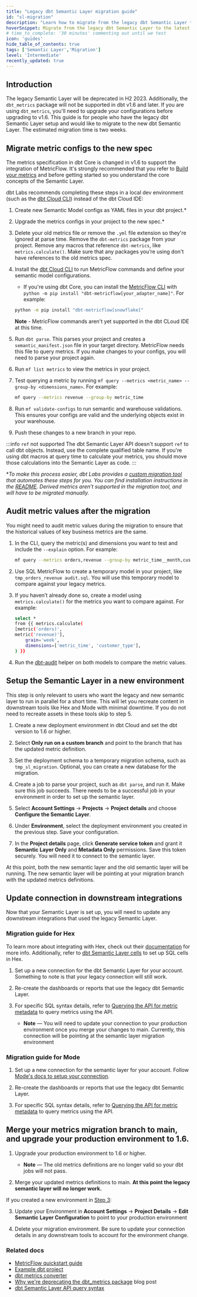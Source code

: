 ```yaml
---
title: "Legacy dbt Semantic Layer migration guide"
id: "sl-migration"
description: "Learn how to migrate from the legacy dbt Semantic Layer to the latest one."
hoverSnippet: Migrate from the legacy dbt Semantic Layer to the latest one.
# time_to_complete: '30 minutes' commenting out until we test
icon: 'guides'
hide_table_of_contents: true
tags: ['Semantic Layer','Migration']
level: 'Intermediate'
recently_updated: true
---
```


## Introduction

The legacy Semantic Layer will be deprecated in H2 2023. Additionally, the `dbt_metrics` package will not be supported in dbt v1.6 and later. If you are using `dbt_metrics`, you'll need to upgrade your configurations before upgrading to v1.6. This guide is for people who have the legacy dbt Semantic Layer setup and would like to migrate to the new dbt Semantic Layer. The estimated migration time is two weeks. 


## Migrate metric configs to the new spec

The metrics specification in dbt Core is changed in v1.6 to support the integration of MetricFlow. It's strongly recommended that you refer to [Build your metrics](/docs/build/build-metrics-intro) and before getting started so you understand the core concepts of the Semantic Layer. 

dbt Labs recommends completing these steps in a local dev environment (such as the [dbt Cloud CLI](/docs/cloud/cloud-cli-installation)) instead of the dbt Cloud IDE: 

1. Create new Semantic Model configs as YAML files in your dbt project.*
1. Upgrade the metrics configs in your project to the new spec.* 
1. Delete your old metrics file or remove the `.yml` file extension so they're ignored at parse time. Remove the `dbt-metrics` package from your project. Remove any macros that reference `dbt-metrics`, like `metrics.calculate()`. Make sure that any packages you’re using don't have references to the old metrics spec. 
1. Install the [dbt Cloud CLI](/docs/cloud/cloud-cli-installation) to run MetricFlow commands and define your semantic model configurations.
   - If you're using dbt Core, you can install the [MetricFlow CLI](/docs/build/metricflow-commands) with `python -m pip install "dbt-metricflow[your_adapter_name]"`. For example: 

    ```bash
    python -m pip install "dbt-metricflow[snowflake]"
    ```
    **Note** - MetricFlow commands aren't yet supported in the dbt CLoud IDE at this time.

2. Run `dbt parse`. This parses your project and creates a `semantic_manifest.json` file in your target directory. MetricFlow needs this file to query metrics. If you make changes to your configs, you will need to parse your project again. 
3. Run `mf list metrics` to view the metrics in your project.
4. Test querying a metric by running `mf query --metrics <metric_name> --group-by <dimensions_name>`. For example:
    ```bash
    mf query --metrics revenue --group-by metric_time
    ```
5. Run `mf validate-configs` to run semantic and warehouse validations. This ensures your configs are valid and the underlying objects exist in your warehouse. 
6. Push these changes to a new branch in your repo.

:::info `ref` not supported
The dbt Semantic Layer API doesn't support `ref` to call dbt objects. Instead, use the complete qualified table name. If you're using dbt macros at query time to calculate your metrics, you should move those calculations into the Semantic Layer as code.
:::

**To make this process easier, dbt Labs provides a [custom migration tool](https://github.com/dbt-labs/dbt-converter) that automates these steps for you. You can find installation instructions in the [README](https://github.com/dbt-labs/dbt-converter/blob/master/README.md). Derived metrics aren’t supported in the migration tool, and will have to be migrated manually.*

## Audit metric values after the migration

You might need to audit metric values during the migration to ensure that the historical values of key business metrics are the same.

1. In the CLI, query the metric(s) and dimensions you want to test and include the `--explain` option. For example:
    ```bash 
    mf query --metrics orders,revenue --group-by metric_time__month,customer_type --explain
    ``` 
1. Use SQL MetricFlow to create a temporary model in your project, like `tmp_orders_revenue audit.sql`. You will use this temporary model to compare against your legacy metrics.
1. If you haven’t already done so, create a model using `metrics.calculate()` for the metrics you want to compare against. For example: 

    ```bash
    select * 
    from {{ metrics.calculate(  
    [metric('orders)',
    metric('revenue)'],
        grain='week',
        dimensions=['metric_time', 'customer_type'],
    ) }}
    ```

1. Run the [dbt-audit](https://github.com/dbt-labs/dbt-audit-helper) helper on both models to compare the metric values.

## Setup the Semantic Layer in a new environment

This step is only relevant to users who want the legacy and new semantic layer to run in parallel for a short time. This will let you recreate content in downstream tools like Hex and Mode with minimal downtime. If you do not need to recreate assets in these tools skip to step 5.

1. Create a new deployment environment in dbt Cloud and set the dbt version to 1.6 or higher.
   
2. Select **Only run on a custom branch** and point to the branch that has the updated metric definition.

3. Set the deployment schema to a temporary migration schema, such as `tmp_sl_migration`. Optional, you can create a new database for the migration. 

4. Create a job to parse your project, such as `dbt parse`, and run it. Make sure this job succeeds. There needs to be a successful job in your environment in order to set up the semantic layer.

5. Select **Account Settings** -> **Projects** -> **Project details** and choose **Configure the Semantic Layer**. 

6. Under **Environment**, select the deployment environment you created in the previous step. Save your configuration.

7. In the **Project details** page, click **Generate service token** and grant it **Semantic Layer Only** and **Metadata Only** permissions. Save this token securely. You will need it to connect to the semantic layer. 


At this point, both the new semantic layer and the old semantic layer will be running. The new semantic layer will be pointing at your migration branch with the updated metrics definitions. 

## Update connection in downstream integrations

Now that your Semantic Layer is set up, you will need to update any downstream integrations that used the legacy Semantic Layer. 

### Migration guide for Hex 

To learn more about integrating with Hex, check out their [documentation](https://learn.hex.tech/docs/connect-to-data/data-connections/dbt-integration#dbt-semantic-layer-integration) for more info. Additionally, refer to [dbt Semantic Layer cells](https://learn.hex.tech/docs/logic-cell-types/transform-cells/dbt-metrics-cells) to set up SQL cells in Hex. 

1. Set up a new connection for the dbt Semantic Layer for your account. Something to note is that your legacy connection will still work.

2. Re-create the dashboards or reports that use the legacy dbt Semantic Layer. 

3. For specific SQL syntax details, refer to [Querying the API for metric metadata](/docs/dbt-cloud-apis/sl-jdbc#querying-the-api-for-metric-metadata) to query metrics using the API.

   * **Note** &mdash; You will need to update your connection to your production environment once you merge your changes to main. Currently, this connection will be pointing at the semantic layer migration environment

### Migration guide for Mode

1. Set up a new connection for the semantic layer for your account. Follow [Mode's docs to setup your connection](https://mode.com/help/articles/supported-databases/#dbt-semantic-layer).

2. Re-create the dashboards or reports that use the legacy dbt Semantic Layer. 

3. For specific SQL syntax details, refer to [Querying the API for metric metadata](/docs/dbt-cloud-apis/sl-jdbc#querying-the-api-for-metric-metadata) to query metrics using the API.
   
## Merge your metrics migration branch to main, and upgrade your production environment to 1.6.

1. Upgrade your production environment to 1.6 or higher. 
   * **Note** &mdash; The old metrics definitions are no longer valid so your dbt jobs will not pass. 

2. Merge your updated metrics definitions to main. **At this point the legacy semantic layer will no longer work.**

If you created a new environment in [Step 3](#step-3-setup-the-semantic-layer-in-a-new-environment):

3. Update your Environment in **Account Settings** -> **Project Details** -> **Edit Semantic Layer Configuration** to point to your production environment

4. Delete your migration environment. Be sure to update your connection details in any downstream tools to account for the environment change.

### Related docs 

- [MetricFlow quickstart guide](/docs/build/sl-getting-started)
- [Example dbt project](https://github.com/dbt-labs/jaffle-sl-template)
- [dbt metrics converter](https://github.com/dbt-labs/dbt-converter)
- [Why we're deprecating the dbt_metrics package](/blog/deprecating-dbt-metrics) blog post
- [dbt Semantic Layer API query syntax](/docs/dbt-cloud-apis/sl-jdbc#querying-the-api-for-metric-metadata) 
